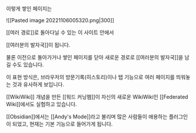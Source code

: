 이렇게 쌓인 페이지는 

![[Pasted image 20221106005320.png|300]]


[[여러 경로]]로 돌아다닐 수 있는 
이 사이트 안에서

[[여러분의 발자국]]이 됩니다.

물론 이전으로 돌아가거나 쌓인 페이지를 닫아
새로운 경로로 [[여러분의 발자국]]을 남길 수도 있습니다.

이 표현 방식은,
브라우저의 방문기록(히스토리)이나
탭 기능으로 여러 페이지를 띄워놓는 것과 유사하게 보입니다.

[[WikiWiki]] 개념을 만든 [[워드 커닝햄]]이
자신의 새로운 WikiWiki인 [[Federated Wiki]]에서도 실험하고 있습니다.

[[Obsidian]]에서는 [[Andy's Mode]]라고 불리며 
많은 사람들이 애용하는 플러그인이 되었고,
현재는 기본 기능으로 들어가게 됩니다.